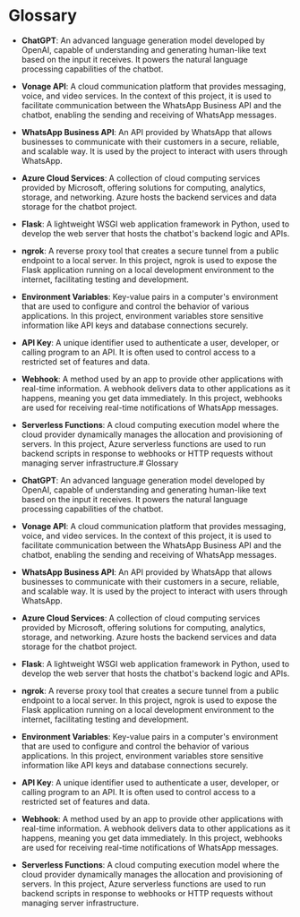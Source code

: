 # Glossary

- **ChatGPT**: An advanced language generation model developed by OpenAI, capable of understanding and generating human-like text based on the input it receives. It powers the natural language processing capabilities of the chatbot.

- **Vonage API**: A cloud communication platform that provides messaging, voice, and video services. In the context of this project, it is used to facilitate communication between the WhatsApp Business API and the chatbot, enabling the sending and receiving of WhatsApp messages.

- **WhatsApp Business API**: An API provided by WhatsApp that allows businesses to communicate with their customers in a secure, reliable, and scalable way. It is used by the project to interact with users through WhatsApp.

- **Azure Cloud Services**: A collection of cloud computing services provided by Microsoft, offering solutions for computing, analytics, storage, and networking. Azure hosts the backend services and data storage for the chatbot project.

- **Flask**: A lightweight WSGI web application framework in Python, used to develop the web server that hosts the chatbot's backend logic and APIs.

- **ngrok**: A reverse proxy tool that creates a secure tunnel from a public endpoint to a local server. In this project, ngrok is used to expose the Flask application running on a local development environment to the internet, facilitating testing and development.

- **Environment Variables**: Key-value pairs in a computer's environment that are used to configure and control the behavior of various applications. In this project, environment variables store sensitive information like API keys and database connections securely.

- **API Key**: A unique identifier used to authenticate a user, developer, or calling program to an API. It is often used to control access to a restricted set of features and data.

- **Webhook**: A method used by an app to provide other applications with real-time information. A webhook delivers data to other applications as it happens, meaning you get data immediately. In this project, webhooks are used for receiving real-time notifications of WhatsApp messages.

- **Serverless Functions**: A cloud computing execution model where the cloud provider dynamically manages the allocation and provisioning of servers. In this project, Azure serverless functions are used to run backend scripts in response to webhooks or HTTP requests without managing server infrastructure.# Glossary

- **ChatGPT**: An advanced language generation model developed by OpenAI, capable of understanding and generating human-like text based on the input it receives. It powers the natural language processing capabilities of the chatbot.

- **Vonage API**: A cloud communication platform that provides messaging, voice, and video services. In the context of this project, it is used to facilitate communication between the WhatsApp Business API and the chatbot, enabling the sending and receiving of WhatsApp messages.

- **WhatsApp Business API**: An API provided by WhatsApp that allows businesses to communicate with their customers in a secure, reliable, and scalable way. It is used by the project to interact with users through WhatsApp.

- **Azure Cloud Services**: A collection of cloud computing services provided by Microsoft, offering solutions for computing, analytics, storage, and networking. Azure hosts the backend services and data storage for the chatbot project.

- **Flask**: A lightweight WSGI web application framework in Python, used to develop the web server that hosts the chatbot's backend logic and APIs.

- **ngrok**: A reverse proxy tool that creates a secure tunnel from a public endpoint to a local server. In this project, ngrok is used to expose the Flask application running on a local development environment to the internet, facilitating testing and development.

- **Environment Variables**: Key-value pairs in a computer's environment that are used to configure and control the behavior of various applications. In this project, environment variables store sensitive information like API keys and database connections securely.

- **API Key**: A unique identifier used to authenticate a user, developer, or calling program to an API. It is often used to control access to a restricted set of features and data.

- **Webhook**: A method used by an app to provide other applications with real-time information. A webhook delivers data to other applications as it happens, meaning you get data immediately. In this project, webhooks are used for receiving real-time notifications of WhatsApp messages.

- **Serverless Functions**: A cloud computing execution model where the cloud provider dynamically manages the allocation and provisioning of servers. In this project, Azure serverless functions are used to run backend scripts in response to webhooks or HTTP requests without managing server infrastructure.